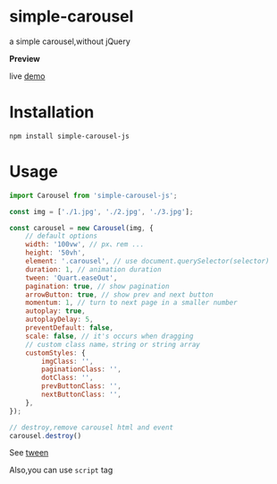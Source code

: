 # simple-carousel

a simple carousel,without jQuery

**Preview**

live [demo](http://zhangyu1818.com/simple-carousel)

# Installation

`npm install simple-carousel-js`

# Usage

```javascript
import Carousel from 'simple-carousel-js';

const img = ['./1.jpg', './2.jpg', './3.jpg'];

const carousel = new Carousel(img, {
    // default options
    width: '100vw', // px、rem ...
    height: '50vh',
    element: '.carousel', // use document.querySelector(selector)
    duration: 1, // animation duration
    tween: 'Quart.easeOut', 
    pagination: true, // show pagination
    arrowButton: true, // show prev and next button
    momentum: 1, // turn to next page in a smaller number
    autoplay: true,
    autoplayDelay: 5,
    preventDefault: false,
    scale: false, // it's occurs when dragging
    // custom class name，string or string array
    customStyles: {
        imgClass: '',
        paginationClass: '',
        dotClass: '',
        prevButtonClass: '',
        nextButtonClass: '',
    },
});

// destroy,remove carousel html and event
carousel.destroy()
```
See [tween](https://www.zhangxinxu.com/study/201612/how-to-use-tween-js.html)

Also,you can use `script` tag
